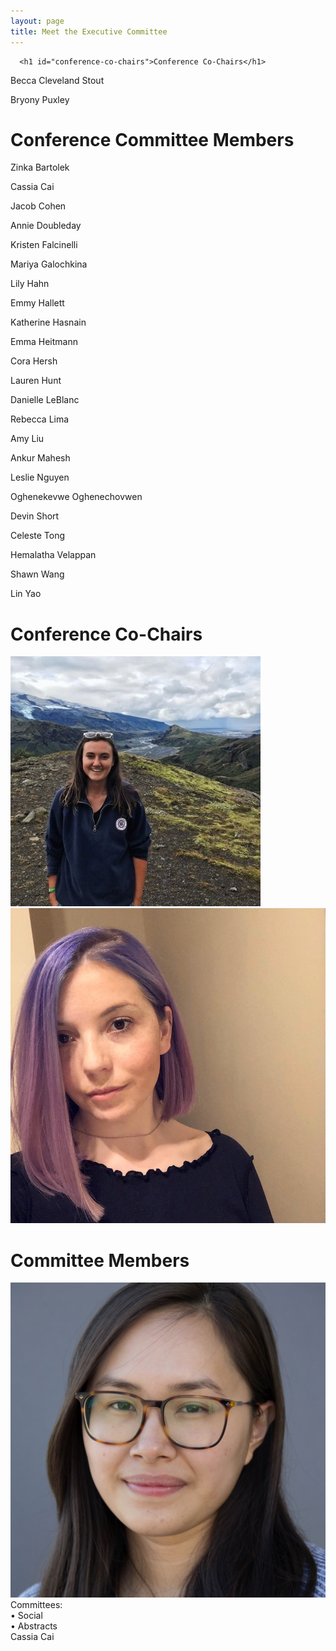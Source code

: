 ```yaml
---
layout: page
title: Meet the Executive Committee
---
```


<link rel="stylesheet" type="text/css" href="/assets/css/grid.css">


<div class=" container-md " role="main">
  <div class="row">
    <div class=" col ">
      

      <h1 id="conference-co-chairs">Conference Co-Chairs</h1>
<p>Becca Cleveland Stout</p>

<p>Bryony Puxley</p>

<h1 id="conference-committee-members">Conference Committee Members</h1>
<p>Zinka Bartolek</p>

<p>Cassia Cai</p>

<p>Jacob Cohen</p>

<p>Annie Doubleday</p>

<p>Kristen Falcinelli</p>

<p>Mariya Galochkina</p>

<p>Lily Hahn</p>

<p>Emmy Hallett</p>

<p>Katherine Hasnain</p>

<p>Emma Heitmann</p>

<p>Cora Hersh</p>

<p>Lauren Hunt</p>

<p>Danielle LeBlanc</p>

<p>Rebecca Lima</p>

<p>Amy Liu</p>

<p>Ankur Mahesh</p>

<p>Leslie Nguyen</p>

<p>Oghenekevwe Oghenechovwen</p>

<p>Devin Short</p>

<p>Celeste Tong</p>

<p>Hemalatha Velappan</p>

<p>Shawn Wang</p>

<p>Lin Yao</p> 
  </div>
</div>

<h1>Conference Co-Chairs</h1>
<div class="container">
   <img class="small" src="/assets/img/headshots/Rebecca_ClevelandStout.jpg">
   <img class="small" src="/assets/img/headshots/Puxley_Bryony.jpeg">
</div>

<h1>Committee Members</h1>
<div class="container">
   <div class="container1">
    <img class="small" src="/assets/img/headshots/Cassia Cai.jpeg">
    <div class="middle">
      <div class="textcenter">Committees:</div>
      <div class="textleft">• Social</div>
      <div class="textleft">• Abstracts</div>
    </div>
    <div class="textcenter">Cassia Cai</div>
   </div>
</div>

<!-- <div class="container">
   <img class="small" src="/assets/img/headshots/Cassia Cai.jpeg" />
   <img class="small" src="/assets/img/headshots/Emma Heitmann.jpeg" />
   <img class="small" src="/assets/img/headshots/Hemalatha_Velappan_2.jpeg" />
   <img class="small" src="/assets/img/headshots/Katherine Hasnain profile pic (2).jpeg" />
   <img class="small" src="/assets/img/headshots/Kristen Falcinelli.jpeg" />
   <img class="small" src="/assets/img/headshots/LeBlanc_Danielle.jpeg" />
   <img class="small" src="/assets/img/headshots/Amy Liu.jpg" />
   <img class="small" src="/assets/img/headshots/Doubleday_Annie2..jpeg" />
   <img class="small" src="/assets/img/headshots/Emmy_Hallett.jpeg" />
   <img class="small" src="/assets/img/headshots/lhahn.jpeg" />
   <img class="small" src="/assets/img/headshots/Lin_Yao.jpeg" />
   <img class="small" src="/assets/img/headshots/Mahesh_Ankur-GCC Cropped.jpeg" />
   <img class="small" src="/assets/img/headshots/Oghenekevwe_Oghenechovwen.jpeg" />
   <img class="small" src="/assets/img/headshots/RebeccaLima.jpeg" />
   <img class="small" src="/assets/img/headshots/Celeste_Tong.jpg" />
</div> -->